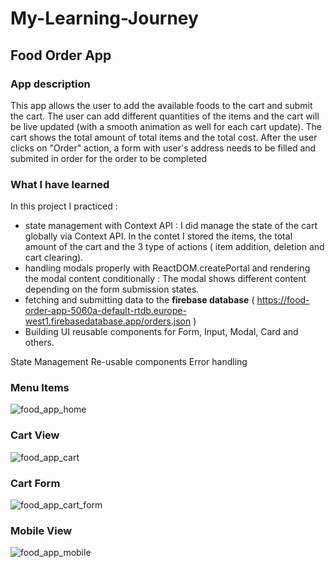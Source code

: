 # My-Learning-Journey
## Food Order App
### App description
This app allows the user to add the available foods to the cart and submit the cart. The user can add different quantities of the items and the cart will be live updated (with a smooth animation as well for each cart update). 
The cart shows the total amount of total items and the total cost. After the user clicks on "Order" action, a form with user's address needs to be filled and submited in order for the order to be completed 

### What I have learned
In this project I practiced :
* state management with Context API : I did manage the state of the cart globally via Context API. In the contet I stored the items, the total amount of the cart and the 3 type of actions ( item addition, deletion and cart clearing).
* handling modals properly with ReactDOM.createPortal and rendering the modal content conditionally : The modal shows different content depending on the form submission states.  
* fetching and submitting data to the **firebase database** ( https://food-order-app-5060a-default-rtdb.europe-west1.firebasedatabase.app/orders.json )
* Building UI reusable components for Form, Input, Modal, Card and others. 

State Management
Re-usable components
Error handling

### Menu Items
![food_app_home](https://github.com/ciubiadi/My-Learning-Journey/assets/46215033/1559a734-0e69-40d9-8c0c-b6a643a21fdb)

### Cart View
![food_app_cart](https://github.com/ciubiadi/My-Learning-Journey/assets/46215033/83e90cfa-bee6-4601-8046-7bd0af0f3d3d)

### Cart Form
![food_app_cart_form](https://github.com/ciubiadi/My-Learning-Journey/assets/46215033/d55816dd-7af8-480a-a840-ef322b03be07)

### Mobile View
![food_app_mobile](https://github.com/ciubiadi/My-Learning-Journey/assets/46215033/adf516c0-cf2b-4e4b-acdb-7b065997f01c)
